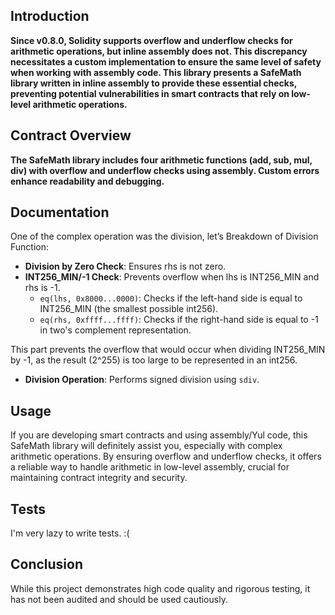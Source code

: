 ## Introduction

**Since v0.8.0, Solidity supports overflow and underflow checks for arithmetic operations, but inline assembly does not. This discrepancy necessitates a custom implementation to ensure the same level of safety when working with assembly code. This library presents a SafeMath library written in inline assembly to provide these essential checks, preventing potential vulnerabilities in smart contracts that rely on low-level arithmetic operations.**

## Contract Overview

**The SafeMath library includes four arithmetic functions (add, sub, mul, div) with overflow and underflow checks using assembly. Custom errors enhance readability and debugging.**

## Documentation

One of the complex operation was the division, let’s Breakdown of Division Function:

- **Division by Zero Check**: Ensures rhs is not zero.
- **INT256_MIN/-1 Check**: Prevents overflow when lhs is INT256_MIN and rhs is -1.
  - `eq(lhs, 0x8000...0000)`: Checks if the left-hand side is equal to INT256_MIN (the smallest possible int256).
  - `eq(rhs, 0xffff...ffff)`: Checks if the right-hand side is equal to -1 in two's complement representation.

This part prevents the overflow that would occur when dividing INT256_MIN by -1, as the result (2^255) is too large to be represented in an int256.

- **Division Operation**: Performs signed division using `sdiv`.

## Usage

If you are developing smart contracts and using assembly/Yul code, this SafeMath library will definitely assist you, especially with complex arithmetic operations. By ensuring overflow and underflow checks, it offers a reliable way to handle arithmetic in low-level assembly, crucial for maintaining contract integrity and security.

## Tests

I'm very lazy to write tests. :(

## Conclusion

While this project demonstrates high code quality and rigorous testing, it has not been audited and should be used cautiously.
